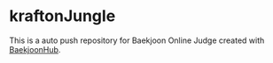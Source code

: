 # kraftonJungle
This is a auto push repository for Baekjoon Online Judge created with [BaekjoonHub](https://github.com/BaekjoonHub/BaekjoonHub).
